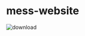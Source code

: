 # mess-website
![download](https://user-images.githubusercontent.com/95183044/185621257-71fd7327-c189-4601-b14c-ff90c0294475.jpg)
